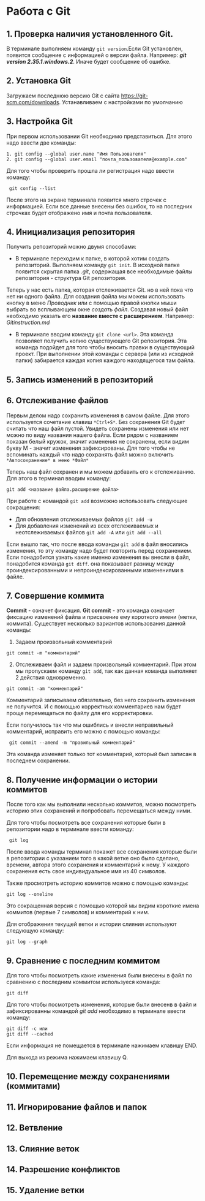 # Работа с Git
## 1. Проверка наличия установленного Git.

В терминале выполняем команду `git version`.Если Git установлен, появится сообщение с информацией о версии файла. Например: *__git version 2.35.1.windows.2__*. Иначе будет сообщение об ошибке.


## 2. Установка Git

Загружаем последнюю версию Git с сайта https://git-scm.com/downloads. Устанавливаем с настройками по умолчанию

## 3. Настройка Git

При первом использовании Git необходимо представиться. Для этого надо ввести две команды:
```
1. git config --global user.name "Имя Пользователя"
2. git config --global user.email "почта_пользователя@example.com"
```
Для того чтобы проверить прошла ли регистрация надо ввести команду:
```
 git config --list 
 ```
После этого на экране терминала появится много строчек с информацией.  Если все данные внесены без ошибок, то на последних строчках будет отображено имя и почта пользователя. 

## 4. Инициализация репозитория

Получить репозиторий можно двумя способами:
* В терминале переходим к папке, в которой хотим создать репозиторий. Выполняем команду `git init`. В исходной папке появится скрытая папка *.git*, содержащая все необходимые файлы репозитория - структура Git репозитория.

Теперь у нас есть папка, которая отслеживается Git. но в ней пока что нет ни одного файла. Для создания файла мы можем использовать кнопку в меню *Проводник* или с помощью правой кнопки мыши выбрать во всплывающем окне *создать файл*. Создавая новый файл необходимо указать его **название вместе с расширением**. Например: *Gitinstruction.md*
* В терминале вводим команду `git clone <url>`. Эта команда позволяет получить копию существующего Git репозитория. Эта команда подойдет для того чтобы вносить правки в существующий проект. При выполнении этой команды с сервера (или из исходной папки) забирается каждая копия каждого находящегося там файла. 


## 5. Запись изменений в репозиторий

## 6. Отслеживание файлов

Первым делом надо сохранить изменения в самом файле. Для этого используется сочетание клавиш `*Ctrl+S*`. Без сохранения Git будет считать что наш файл пустой. Увидеть сохранены изменения или нет можно по виду названия нашего файла. Если рядом с названием показан белый кружок, значит изменения не сохранены, если видим букву М - значит изменения зафиксированы. 
Для того чтобы не вспоминать каждый что надо сохранять файл можно включить `*Автосохранение* в меню *Файл*`

Теперь наш файл сохранен и мы можем добавить его к отслеживанию. Для этого в терминал вводим команду:
```
git add <название файла.расширение файла>
```
При работе с командой `git add` возможно использовать следующие сокращения:

* Для обновления отслеживаемых файлов `git add -u`
* Для добавления изменений из всех отслеживаемых и неотслеживаемых файлов `git add -A` или `git add --all`

Если вышло так, что после ввода команды `git add` в файл вносились изменения, то эту команду надо будет повторить перед сохранением. Если понадобится узнать какие именно изменения вы внесли в файл, понадобится команда `git diff`. она показывает разницу между проиндексированными и непроиндексированными изменениями в файле.


## 7. Совершение коммита
**Commit** - означет фиксация. **Git commit** - это команда означает фиксацию изменений файла и присвоение ему короткого имени (метки, коммита). Существует несколько вариантов использования данной команды:

1. Задаем произвольный комментарий
```
git commit -m "комментарий"
```
2. Отслеживаем файл и задаем произвольный комментарий. При этом мы пропускаем команду `git add`, так как данная команда выполняет 2 действия одновременно.
```
git commit -am "комментарий"
```
Комментарий записываем обязательно, без него сохранить изменения не получится. И с помощью корректных комментариев нам будет проще перемещаться по файлу для его корректировки. 

Если получилось так что мы ошиблись и внесли неправильный комментарий, исправить его можно с помощью команды:
```
 git commit --amend -m "правильный комментарий"
 ```
 Эта команда изменяет только тот комментарий, который был записан в последнем сохранении. 



## 8. Получение информации о истории коммитов
После того как мы выполнили несколько коммитов, можно посмотреть историю этих сохранений и попробовать перемещаться между ними.

Для того чтобы посмотреть все сохранения которые были в репозитории надо в терминале ввести команду:
```
 git log
 ``` 
 После ввода команды терминал покажет все сохранения которые были в репозитории с указанием того в какой ветке оно было сделано, времени, автора этого сохранения и комментарий к нему. У каждого сохранения есть свое индивидуальное имя из 40 символов. 
 
 Также просмотреть историю коммитов можно с помощью команды:
 ```
git log --oneline
```
Это сокращенная версия с помощью которой мы видим короткие имена коммитов (первые 7 символов) и комментарий к ним. 

Для отображения текущей ветки и истории слияния используют следующую команду:
```
git log --graph
```

## 9. Сравнение с последним коммитом

Для того чтобы посмотреть какие изменения были внесены в файл по сравнению с последним коммитом используеся команда:
```
git diff
```
Для того чтобы посмотреть изменения, которые были внесенв в файл и зафиксированны командой *git add* необходимо в терминале ввести команду:
```
git diff -c или
git diff --cached
```
Если информация не помещается в терминале нажимаем клавишу END.

Для выхода из режима нажимаем клавишу Q.

## 10. Перемещение между сохранениями (коммитами)

## 11. Игнорирование файлов и папок

## 12. Ветвление

## 13. Слияние веток

## 14. Разрешение конфликтов

## 15. Удаление ветки